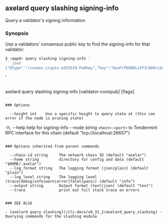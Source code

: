 ## axelard query slashing signing-info

Query a validator's signing information

### Synopsis

Use a validators' consensus public key to find the signing-info for that validator:

````bash
$ <appd> query slashing signing-info '
```json
{"@type":"/cosmos.crypto.ed25519.PubKey","key":"OauFcTKbN5Lx3fJL689cikXBqe+hcp6Y+x0rYUdR9Jk="}
````

'

```

```

axelard query slashing signing-info [validator-conspub] [flags]

```

### Options

```

      --height int    Use a specific height to query state at (this can error if the node is pruning state)

-h, --help help for signing-info
--node string `<host>:<port>` to Tendermint RPC interface for this chain (default "tcp://localhost:26657")

```

### Options inherited from parent commands

```

      --chain-id string     The network chain ID (default "axelar")
      --home string         directory for config and data (default "$HOME/.axelar")
      --log_format string   The logging format (json|plain) (default "plain")
      --log_level string    The logging level (trace|debug|info|warn|error|fatal|panic) (default "info")
      --output string       Output format (text|json) (default "text")
      --trace               print out full stack trace on errors

```

### SEE ALSO

- [axelard query slashing](/cli-docs/v0_31_2/axelard_query_slashing) - Querying commands for the slashing module
```

